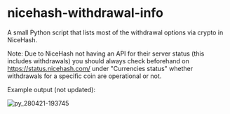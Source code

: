 # nicehash-withdrawal-info
A small Python script that lists most of the withdrawal options via crypto in NiceHash.

Note: Due to NiceHash not having an API for their server status (this includes withdrawals) you should always check beforehand on https://status.nicehash.com/ under "Currencies status" whether withdrawals for a specific coin are operational or not.

Example output (not updated):

![py_280421-193745](https://user-images.githubusercontent.com/54760464/116481252-3930fe80-a859-11eb-9ee8-8aa7abe13af0.png)
